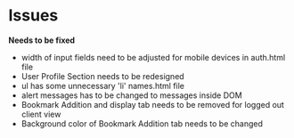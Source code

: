 # Issues

**Needs to be fixed**

- width of input fields need to be adjusted for mobile devices in auth.html file
- User Profile Section needs to be redesigned
- ul has some unnecessary 'li' names.html file
- alert messages has to be changed to messages inside DOM
- Bookmark Addition and display tab needs to be removed for logged out client view
- Background color of Bookmark Addition tab needs to be changed
